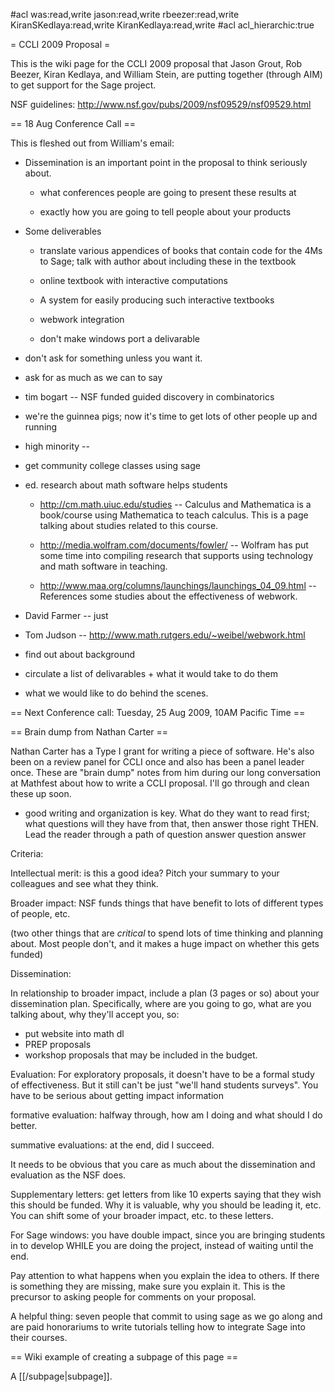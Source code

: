 #acl was:read,write jason:read,write rbeezer:read,write KiranSKedlaya:read,write KiranKedlaya:read,write
#acl acl_hierarchic:true

= CCLI 2009 Proposal =


This is the wiki page for the CCLI 2009 proposal that Jason Grout, Rob Beezer, Kiran Kedlaya, and William Stein, are putting together (through AIM) to get support for the Sage project. 

NSF guidelines: http://www.nsf.gov/pubs/2009/nsf09529/nsf09529.html

== 18 Aug Conference Call ==

This is fleshed out from William's email:

  * Dissemination is an important point in the proposal to think seriously about.
    * what conferences people are going to present these results at

    * exactly how you are going to tell people about your products

  * Some deliverables

    * translate various appendices of books that contain code for the 4Ms to Sage; talk with author about including these in the textbook

    * online textbook with interactive computations

    * A system for easily producing such interactive textbooks

    * webwork integration

    * don't make windows port a delivarable

  * don't ask for something unless you want it.

  * ask for as much as we can to say


  * tim bogart -- NSF funded guided discovery in combinatorics

  * we're the guinnea pigs; now it's time to get lots of other people up
  and running

  * high minority --

  * get community college classes using sage

  * ed. research about math software helps students

    * http://cm.math.uiuc.edu/studies -- Calculus and Mathematica is a book/course using Mathematica to teach calculus.  This is a page talking about studies related to this course.

    * http://media.wolfram.com/documents/fowler/  -- Wolfram has put some time into compiling research that supports using technology and math software in teaching.

    * http://www.maa.org/columns/launchings/launchings_04_09.html  -- References some studies about the effectiveness of webwork.

  * David Farmer -- just

  * Tom Judson -- http://www.math.rutgers.edu/~weibel/webwork.html

  * find out about background

  * circulate a list of delivarables + what it would take to do them

  * what we would like to do behind the scenes.


== Next Conference call: Tuesday, 25 Aug 2009, 10AM Pacific Time ==


== Brain dump from Nathan Carter ==

Nathan Carter has a Type I grant for writing a piece of software.  He's also been on a review panel for CCLI once and also has been a panel leader once.  These are "brain dump" notes from him during our long conversation at Mathfest about how to write a CCLI proposal.  I'll go through and clean these up soon.

* good writing and organization is key.  What do they want to read first; what questions will they have from that, then answer those right THEN.  Lead the reader through a path of question answer question answer

Criteria:

Intellectual merit: is this a good idea?  Pitch your summary to your colleagues and see what they think.

Broader impact: NSF funds things that have benefit to lots of different types of people, etc.

(two other things that are *critical* to spend lots of time thinking and planning about.  Most people don't, and it makes a huge impact on whether this gets funded)

Dissemination:

In relationship to broader impact, include a plan (3 pages or so) about your dissemination plan.  Specifically, where are you going to go, what are you talking about, why they'll accept you, so:

* put website into math dl
* PREP proposals
* workshop proposals that may be included in the budget.

Evaluation:  For exploratory proposals, it doesn't have to be a formal study of effectiveness.  But it still can't be just "we'll hand students surveys".  You have to be serious about getting impact information

formative evaluation: halfway through, how am I doing and what should I do better.

summative evaluations: at the end, did I succeed.

It needs to be obvious that you care as much about the dissemination and evaluation as the NSF does.

Supplementary letters: get letters from like 10 experts saying that they wish this should be funded.  Why it is valuable, why you should be leading it, etc.  You can shift some of your broader impact, etc. to these letters.

For Sage windows: you have double impact, since you are bringing students in to develop WHILE you are doing the project, instead of waiting until the end.

Pay attention to what happens when you explain the idea to others.  If there is something they are missing, make sure you explain it.  This is the precursor to asking people for comments on your proposal.




A helpful thing: seven people that commit to using sage as we go along and are paid honorariums to write tutorials telling how to integrate Sage into their courses.





== Wiki example of creating a subpage of this page ==

A [[/subpage|subpage]].
